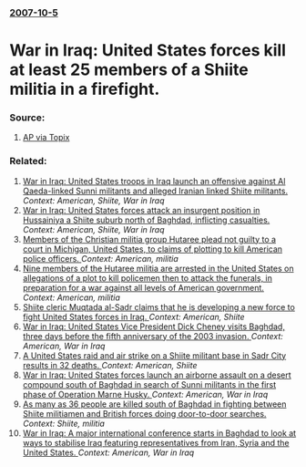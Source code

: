 ### [2007-10-5](/news/2007/10/5/index.md)

#  War in Iraq: United States forces kill at least 25 members of a Shiite militia in a firefight. 




### Source:

1. [AP via Topix](http://www.topix.net/content/ap/2007/10/u-s-says-it-kills-25-in-iraq-gun-battle-4)

### Related:

1. [ War in Iraq: United States troops in Iraq launch an offensive against Al Qaeda-linked Sunni militants and alleged Iranian linked Shiite militants. ](/news/2007/08/13/war-in-iraq-united-states-troops-in-iraq-launch-an-offensive-against-al-qaeda-linked-sunni-militants-and-alleged-iranian-linked-shiite-mil.md) _Context: American, Shiite, War in Iraq_
2. [ War in Iraq: United States forces attack an insurgent position in Hussainiya a Shiite suburb north of Baghdad, inflicting casualties. ](/news/2007/07/21/war-in-iraq-p-united-states-forces-attack-an-insurgent-position-in-hussainiya-a-shiite-suburb-north-of-baghdad-inflicting-casualties.md) _Context: American, Shiite, War in Iraq_
3. [ Members of the Christian militia group Hutaree plead not guilty to a court in Michigan, United States, to claims of plotting to kill American police officers. ](/news/2010/04/1/members-of-the-christian-militia-group-hutaree-plead-not-guilty-to-a-court-in-michigan-united-states-to-claims-of-plotting-to-kill-americ.md) _Context: American, militia_
4. [Nine members of the Hutaree militia are arrested in the United States on allegations of a plot to kill policemen then to attack the funerals, in preparation for a war against all levels of American government. ](/news/2010/03/29/nine-members-of-the-hutaree-militia-are-arrested-in-the-united-states-on-allegations-of-a-plot-to-kill-policemen-then-to-attack-the-funerals.md) _Context: American, militia_
5. [ Shiite cleric Muqtada al-Sadr claims that he is developing a new force to fight United States forces in Iraq. ](/news/2008/06/15/shiite-cleric-muqtada-al-sadr-claims-that-he-is-developing-a-new-force-to-fight-united-states-forces-in-iraq.md) _Context: American, Shiite_
6. [ War in Iraq: United States Vice President Dick Cheney visits Baghdad, three days before the fifth anniversary of the 2003 invasion. ](/news/2008/03/17/war-in-iraq-p-united-states-vice-president-dick-cheney-visits-baghdad-three-days-before-the-fifth-anniversary-of-the-2003-invasion.md) _Context: American, War in Iraq_
7. [ A United States raid and air strike on a Shiite militant base in Sadr City results in 32 deaths. ](/news/2007/08/8/a-united-states-raid-and-air-strike-on-a-shiite-militant-base-in-sadr-city-results-in-32-deaths.md) _Context: American, Shiite_
8. [ War in Iraq: United States forces launch an airborne assault on a desert compound south of Baghdad in search of Sunni militants in the first phase of Operation Marne Husky. ](/news/2007/08/16/war-in-iraq-p-united-states-forces-launch-an-airborne-assault-on-a-desert-compound-south-of-baghdad-in-search-of-sunni-militants-in-the-fir.md) _Context: American, War in Iraq_
9. [ As many as 36 people are killed south of Baghdad in fighting between Shiite militiamen and British forces doing door-to-door searches. ](/news/2007/06/18/as-many-as-36-people-are-killed-south-of-baghdad-in-fighting-between-shiite-militiamen-and-british-forces-doing-door-to-door-searches.md) _Context: Shiite, militia_
10. [ War in Iraq: A major international conference starts in Baghdad to look at ways to stabilise Iraq featuring representatives from Iran, Syria and the United States. ](/news/2007/03/10/war-in-iraq-p-a-major-international-conference-starts-in-baghdad-to-look-at-ways-to-stabilise-iraq-featuring-representatives-from-iran-syr.md) _Context: American, War in Iraq_
